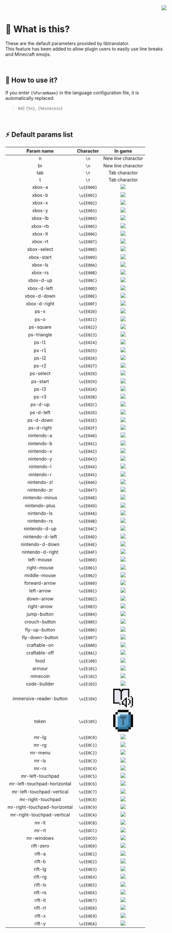 <p align="right">  
  <a href="https://github.com/PresentKim/libtranslator/blob/main/doc/kor/DefaultParams.md">  
    <img src="https://img.shields.io/static/v1?label=%ED%95%9C%EA%B5%AD%EC%96%B4&message=%EB%A1%9C+%EC%9D%BD%EA%B8%B0&labelColor=success">  
  </a>  
</p>  


# :book: What is this?
These are the default parameters provided by libtranslator.  
This feature has been added to allow plugin users to easily use line breaks and Minecraft emojis.  
  
<br>  
  
## :book: How to use it?
If you enter `{%ParamName}` in the language configuration file, it is automatically replaced.
> ex) `{%n}`, `{%minecoin}`
  
<br>  
  
## :zap: Default params list
| Param name                     | Character  | In game                                                                                                                                  |
| :----------------------------: | :--------: | :--------------------------------------------------------------------------------------------------------------------------------------: |
|   n                            | `\n`       | New line charactor                                                                                                                       |
|   br                           | `\n`       | New line charactor                                                                                                                       |
|   tab                          | `\t`       | Tab charactor                                                                                                                            |
|   t                            | `\t`       | Tab charactor                                                                                                                            |
|   xbox-a                       | `\u{E000}` | <img src="https://github.com/TwistedAsylumMC/bedrock-unicode-characters/raw/master/images/xbox-a.png" width="50%">                       |
|   xbox-b                       | `\u{E001}` | <img src="https://github.com/TwistedAsylumMC/bedrock-unicode-characters/raw/master/images/xbox-b.png" width="50%">                       |
|   xbox-x                       | `\u{E002}` | <img src="https://github.com/TwistedAsylumMC/bedrock-unicode-characters/raw/master/images/xbox-x.png" width="50%">                       |
|   xbox-y                       | `\u{E003}` | <img src="https://github.com/TwistedAsylumMC/bedrock-unicode-characters/raw/master/images/xbox-y.png" width="50%">                       |
|   xbox-lb                      | `\u{E004}` | <img src="https://github.com/TwistedAsylumMC/bedrock-unicode-characters/raw/master/images/xbox-lb.png" width="50%">                      |
|   xbox-rb                      | `\u{E005}` | <img src="https://github.com/TwistedAsylumMC/bedrock-unicode-characters/raw/master/images/xbox-rb.png" width="50%">                      |
|   xbox-lt                      | `\u{E006}` | <img src="https://github.com/TwistedAsylumMC/bedrock-unicode-characters/raw/master/images/xbox-lt.png" width="50%">                      |
|   xbox-rt                      | `\u{E007}` | <img src="https://github.com/TwistedAsylumMC/bedrock-unicode-characters/raw/master/images/xbox-rt.png" width="50%">                      |
|   xbox-select                  | `\u{E008}` | <img src="https://github.com/TwistedAsylumMC/bedrock-unicode-characters/raw/master/images/xbox-select.png" width="50%">                  |
|   xbox-start                   | `\u{E009}` | <img src="https://github.com/TwistedAsylumMC/bedrock-unicode-characters/raw/master/images/xbox-start.png" width="50%">                   |
|   xbox-ls                      | `\u{E00A}` | <img src="https://github.com/TwistedAsylumMC/bedrock-unicode-characters/raw/master/images/xbox-ls.png" width="50%">                      |
|   xbox-rs                      | `\u{E00B}` | <img src="https://github.com/TwistedAsylumMC/bedrock-unicode-characters/raw/master/images/xbox-rs.png" width="50%">                      |
|   xbox-d-up                    | `\u{E00C}` | <img src="https://github.com/TwistedAsylumMC/bedrock-unicode-characters/raw/master/images/xbox-d-up.png" width="50%">                    |
|   xbox-d-left                  | `\u{E00D}` | <img src="https://github.com/TwistedAsylumMC/bedrock-unicode-characters/raw/master/images/xbox-d-left.png" width="50%">                  |
|   xbox-d-down                  | `\u{E00E}` | <img src="https://github.com/TwistedAsylumMC/bedrock-unicode-characters/raw/master/images/xbox-d-down.png" width="50%">                  |
|   xbox-d-right                 | `\u{E00F}` | <img src="https://github.com/TwistedAsylumMC/bedrock-unicode-characters/raw/master/images/xbox-d-right.png" width="50%">                 |
|   ps-x                         | `\u{E020}` | <img src="https://github.com/TwistedAsylumMC/bedrock-unicode-characters/raw/master/images/ps-x.png" width="50%">                         |
|   ps-o                         | `\u{E021}` | <img src="https://github.com/TwistedAsylumMC/bedrock-unicode-characters/raw/master/images/ps-o.png" width="50%">                         |
|   ps-square                    | `\u{E022}` | <img src="https://github.com/TwistedAsylumMC/bedrock-unicode-characters/raw/master/images/ps-square.png" width="50%">                    |
|   ps-triangle                  | `\u{E023}` | <img src="https://github.com/TwistedAsylumMC/bedrock-unicode-characters/raw/master/images/ps-triangle.png" width="50%">                  |
|   ps-l1                        | `\u{E024}` | <img src="https://github.com/TwistedAsylumMC/bedrock-unicode-characters/raw/master/images/ps-l1.png" width="50%">                        |
|   ps-r1                        | `\u{E025}` | <img src="https://github.com/TwistedAsylumMC/bedrock-unicode-characters/raw/master/images/ps-r1.png" width="50%">                        |
|   ps-l2                        | `\u{E026}` | <img src="https://github.com/TwistedAsylumMC/bedrock-unicode-characters/raw/master/images/ps-l2.png" width="50%">                        |
|   ps-r2                        | `\u{E027}` | <img src="https://github.com/TwistedAsylumMC/bedrock-unicode-characters/raw/master/images/ps-r2.png" width="50%">                        |
|   ps-select                    | `\u{E028}` | <img src="https://github.com/TwistedAsylumMC/bedrock-unicode-characters/raw/master/images/ps-select.png" width="50%">                    |
|   ps-start                     | `\u{E029}` | <img src="https://github.com/TwistedAsylumMC/bedrock-unicode-characters/raw/master/images/ps-start.png" width="50%">                     |
|   ps-l3                        | `\u{E02A}` | <img src="https://github.com/TwistedAsylumMC/bedrock-unicode-characters/raw/master/images/ps-l3.png" width="50%">                        |
|   ps-r3                        | `\u{E02B}` | <img src="https://github.com/TwistedAsylumMC/bedrock-unicode-characters/raw/master/images/ps-r3.png" width="50%">                        |
|   ps-d-up                      | `\u{E02C}` | <img src="https://github.com/TwistedAsylumMC/bedrock-unicode-characters/raw/master/images/ps-d-up.png" width="50%">                      |
|   ps-d-left                    | `\u{E02D}` | <img src="https://github.com/TwistedAsylumMC/bedrock-unicode-characters/raw/master/images/ps-d-left.png" width="50%">                    |
|   ps-d-down                    | `\u{E02E}` | <img src="https://github.com/TwistedAsylumMC/bedrock-unicode-characters/raw/master/images/ps-d-down.png" width="50%">                    |
|   ps-d-right                   | `\u{E02F}` | <img src="https://github.com/TwistedAsylumMC/bedrock-unicode-characters/raw/master/images/ps-d-right.png" width="50%">                   |
|   nintendo-a                   | `\u{E040}` | <img src="https://github.com/TwistedAsylumMC/bedrock-unicode-characters/raw/master/images/nintendo-a.png" width="50%">                   |
|   nintendo-b                   | `\u{E041}` | <img src="https://github.com/TwistedAsylumMC/bedrock-unicode-characters/raw/master/images/nintendo-b.png" width="50%">                   |
|   nintendo-x                   | `\u{E042}` | <img src="https://github.com/TwistedAsylumMC/bedrock-unicode-characters/raw/master/images/nintendo-x.png" width="50%">                   |
|   nintendo-y                   | `\u{E043}` | <img src="https://github.com/TwistedAsylumMC/bedrock-unicode-characters/raw/master/images/nintendo-y.png" width="50%">                   |
|   nintendo-l                   | `\u{E044}` | <img src="https://github.com/TwistedAsylumMC/bedrock-unicode-characters/raw/master/images/nintendo-l.png" width="50%">                   |
|   nintendo-r                   | `\u{E045}` | <img src="https://github.com/TwistedAsylumMC/bedrock-unicode-characters/raw/master/images/nintendo-r.png" width="50%">                   |
|   nintendo-zl                  | `\u{E046}` | <img src="https://github.com/TwistedAsylumMC/bedrock-unicode-characters/raw/master/images/nintendo-zl.png" width="50%">                  |
|   nintendo-zr                  | `\u{E047}` | <img src="https://github.com/TwistedAsylumMC/bedrock-unicode-characters/raw/master/images/nintendo-zr.png" width="50%">                  |
|   nintendo-minus               | `\u{E048}` | <img src="https://github.com/TwistedAsylumMC/bedrock-unicode-characters/raw/master/images/nintendo-minus.png" width="50%">               |
|   nintendo-plus                | `\u{E049}` | <img src="https://github.com/TwistedAsylumMC/bedrock-unicode-characters/raw/master/images/nintendo-plus.png" width="50%">                |
|   nintendo-ls                  | `\u{E04A}` | <img src="https://github.com/TwistedAsylumMC/bedrock-unicode-characters/raw/master/images/nintendo-ls.png" width="50%">                  |
|   nintendo-rs                  | `\u{E04B}` | <img src="https://github.com/TwistedAsylumMC/bedrock-unicode-characters/raw/master/images/nintendo-rs.png" width="50%">                  |
|   nintendo-d-up                | `\u{E04C}` | <img src="https://github.com/TwistedAsylumMC/bedrock-unicode-characters/raw/master/images/nintendo-d-up.png" width="50%">                |
|   nintendo-d-left              | `\u{E04D}` | <img src="https://github.com/TwistedAsylumMC/bedrock-unicode-characters/raw/master/images/nintendo-d-left.png" width="50%">              |
|   nintendo-d-down              | `\u{E04E}` | <img src="https://github.com/TwistedAsylumMC/bedrock-unicode-characters/raw/master/images/nintendo-d-down.png" width="50%">              |
|   nintendo-d-right             | `\u{E04F}` | <img src="https://github.com/TwistedAsylumMC/bedrock-unicode-characters/raw/master/images/nintendo-d-right.png" width="50%">             |
|   left-mouse                   | `\u{E060}` | <img src="https://github.com/TwistedAsylumMC/bedrock-unicode-characters/raw/master/images/left-mouse.png" width="50%">                   |
|   right-mouse                  | `\u{E061}` | <img src="https://github.com/TwistedAsylumMC/bedrock-unicode-characters/raw/master/images/right-mouse.png" width="50%">                  |
|   middle-mouse                 | `\u{E062}` | <img src="https://github.com/TwistedAsylumMC/bedrock-unicode-characters/raw/master/images/middle-mouse.png" width="50%">                 |
|   forward-arrow                | `\u{E080}` | <img src="https://github.com/TwistedAsylumMC/bedrock-unicode-characters/raw/master/images/forward-arrow.png" width="50%">                |
|   left-arrow                   | `\u{E081}` | <img src="https://github.com/TwistedAsylumMC/bedrock-unicode-characters/raw/master/images/left-arrow.png" width="50%">                   |
|   down-arrow                   | `\u{E082}` | <img src="https://github.com/TwistedAsylumMC/bedrock-unicode-characters/raw/master/images/down-arrow.png" width="50%">                   |
|   right-arrow                  | `\u{E083}` | <img src="https://github.com/TwistedAsylumMC/bedrock-unicode-characters/raw/master/images/right-arrow.png" width="50%">                  |
|   jump-button                  | `\u{E084}` | <img src="https://github.com/TwistedAsylumMC/bedrock-unicode-characters/raw/master/images/jump-button.png" width="50%">                  |
|   crouch-button                | `\u{E085}` | <img src="https://github.com/TwistedAsylumMC/bedrock-unicode-characters/raw/master/images/crouch-button.png" width="50%">                |
|   fly-up-button                | `\u{E086}` | <img src="https://github.com/TwistedAsylumMC/bedrock-unicode-characters/raw/master/images/fly-up-button.png" width="50%">                |
|   fly-down-button              | `\u{E087}` | <img src="https://github.com/TwistedAsylumMC/bedrock-unicode-characters/raw/master/images/fly-down-button.png" width="50%">              |
|   craftable-on                 | `\u{E0A0}` | <img src="https://github.com/TwistedAsylumMC/bedrock-unicode-characters/raw/master/images/craftable-on.png" width="50%">                 |
|   craftable-off                | `\u{E0A1}` | <img src="https://github.com/TwistedAsylumMC/bedrock-unicode-characters/raw/master/images/craftable-off.png" width="50%">                |
|   food                         | `\u{E100}` | <img src="https://github.com/TwistedAsylumMC/bedrock-unicode-characters/raw/master/images/food.png" width="50%">                         |
|   armour                       | `\u{E101}` | <img src="https://github.com/TwistedAsylumMC/bedrock-unicode-characters/raw/master/images/armour.png" width="50%">                       |
|   minecoin                     | `\u{E102}` | <img src="https://github.com/TwistedAsylumMC/bedrock-unicode-characters/raw/master/images/minecoin.png" width="50%">                     |
|   code-builder                 | `\u{E103}` | <img src="https://github.com/TwistedAsylumMC/bedrock-unicode-characters/raw/master/images/code-builder.png" width="50%">                 |
|   immersive-reader-button      | `\u{E104}` | <img src="https://github.com/TwistedAsylumMC/bedrock-unicode-characters/raw/master/images/immersive-reader-button.png" width="50%">      |
|   token                        | `\u{E105}` | <img src="https://github.com/TwistedAsylumMC/bedrock-unicode-characters/raw/master/images/token.png" width="50%">                        |
|   mr-lg                        | `\u{E0C0}` | <img src="https://github.com/TwistedAsylumMC/bedrock-unicode-characters/raw/master/images/mr-lg.png" width="50%">                        |
|   mr-rg                        | `\u{E0C1}` | <img src="https://github.com/TwistedAsylumMC/bedrock-unicode-characters/raw/master/images/mr-rg.png" width="50%">                        |
|   mr-menu                      | `\u{E0C2}` | <img src="https://github.com/TwistedAsylumMC/bedrock-unicode-characters/raw/master/images/mr-menu.png" width="50%">                      |
|   mr-ls                        | `\u{E0C3}` | <img src="https://github.com/TwistedAsylumMC/bedrock-unicode-characters/raw/master/images/mr-ls.png" width="50%">                        |
|   mr-rs                        | `\u{E0C4}` | <img src="https://github.com/TwistedAsylumMC/bedrock-unicode-characters/raw/master/images/mr-rs.png" width="50%">                        |
|   mr-left-touchpad             | `\u{E0C5}` | <img src="https://github.com/TwistedAsylumMC/bedrock-unicode-characters/raw/master/images/mr-left-touchpad.png" width="50%">             |
|   mr-left-touchpad-horizontal  | `\u{E0C6}` | <img src="https://github.com/TwistedAsylumMC/bedrock-unicode-characters/raw/master/images/mr-left-touchpad-horizontal.png" width="50%">  |
|   mr-left-touchpad-vertical    | `\u{E0C7}` | <img src="https://github.com/TwistedAsylumMC/bedrock-unicode-characters/raw/master/images/mr-left-touchpad-vertical.png" width="50%">    |
|   mr-right-touchpad            | `\u{E0C8}` | <img src="https://github.com/TwistedAsylumMC/bedrock-unicode-characters/raw/master/images/mr-right-touchpad.png" width="50%">            |
|   mr-right-touchpad-horizontal | `\u{E0C9}` | <img src="https://github.com/TwistedAsylumMC/bedrock-unicode-characters/raw/master/images/mr-right-touchpad-horizontal.png" width="50%"> |
|   mr-right-touchpad-vertical   | `\u{E0CA}` | <img src="https://github.com/TwistedAsylumMC/bedrock-unicode-characters/raw/master/images/mr-right-touchpad-vertical.png" width="50%">   |
|   mr-lt                        | `\u{E0CB}` | <img src="https://github.com/TwistedAsylumMC/bedrock-unicode-characters/raw/master/images/mr-lt.png" width="50%">                        |
|   mr-rt                        | `\u{E0CC}` | <img src="https://github.com/TwistedAsylumMC/bedrock-unicode-characters/raw/master/images/mr-rt.png" width="50%">                        |
|   mr-windows                   | `\u{E0CD}` | <img src="https://github.com/TwistedAsylumMC/bedrock-unicode-characters/raw/master/images/mr-windows.png" width="50%">                   |
|   rift-zero                    | `\u{E0E0}` | <img src="https://github.com/TwistedAsylumMC/bedrock-unicode-characters/raw/master/images/rift-zero.png" width="50%">                    |
|   rift-a                       | `\u{E0E1}` | <img src="https://github.com/TwistedAsylumMC/bedrock-unicode-characters/raw/master/images/rift-a.png" width="50%">                       |
|   rift-b                       | `\u{E0E2}` | <img src="https://github.com/TwistedAsylumMC/bedrock-unicode-characters/raw/master/images/rift-b.png" width="50%">                       |
|   rift-lg                      | `\u{E0E3}` | <img src="https://github.com/TwistedAsylumMC/bedrock-unicode-characters/raw/master/images/rift-lg.png" width="50%">                      |
|   rift-rg                      | `\u{E0E4}` | <img src="https://github.com/TwistedAsylumMC/bedrock-unicode-characters/raw/master/images/rift-rg.png" width="50%">                      |
|   rift-ls                      | `\u{E0E5}` | <img src="https://github.com/TwistedAsylumMC/bedrock-unicode-characters/raw/master/images/rift-ls.png" width="50%">                      |
|   rift-rs                      | `\u{E0E6}` | <img src="https://github.com/TwistedAsylumMC/bedrock-unicode-characters/raw/master/images/rift-rs.png" width="50%">                      |
|   rift-lt                      | `\u{E0E7}` | <img src="https://github.com/TwistedAsylumMC/bedrock-unicode-characters/raw/master/images/rift-lt.png" width="50%">                      |
|   rift-rt                      | `\u{E0E8}` | <img src="https://github.com/TwistedAsylumMC/bedrock-unicode-characters/raw/master/images/rift-rt.png" width="50%">                      |
|   rift-x                       | `\u{E0E9}` | <img src="https://github.com/TwistedAsylumMC/bedrock-unicode-characters/raw/master/images/rift-x.png" width="50%">                       |
|   rift-y                       | `\u{E0EA}` | <img src="https://github.com/TwistedAsylumMC/bedrock-unicode-characters/raw/master/images/rift-y.png" width="50%">                       |